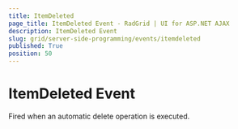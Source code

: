 ```yaml
---
title: ItemDeleted
page_title: ItemDeleted Event - RadGrid | UI for ASP.NET AJAX
description: ItemDeleted Event
slug: grid/server-side-programming/events/itemdeleted
published: True
position: 50
---
```


# ItemDeleted Event

Fired when an automatic delete operation is executed.

